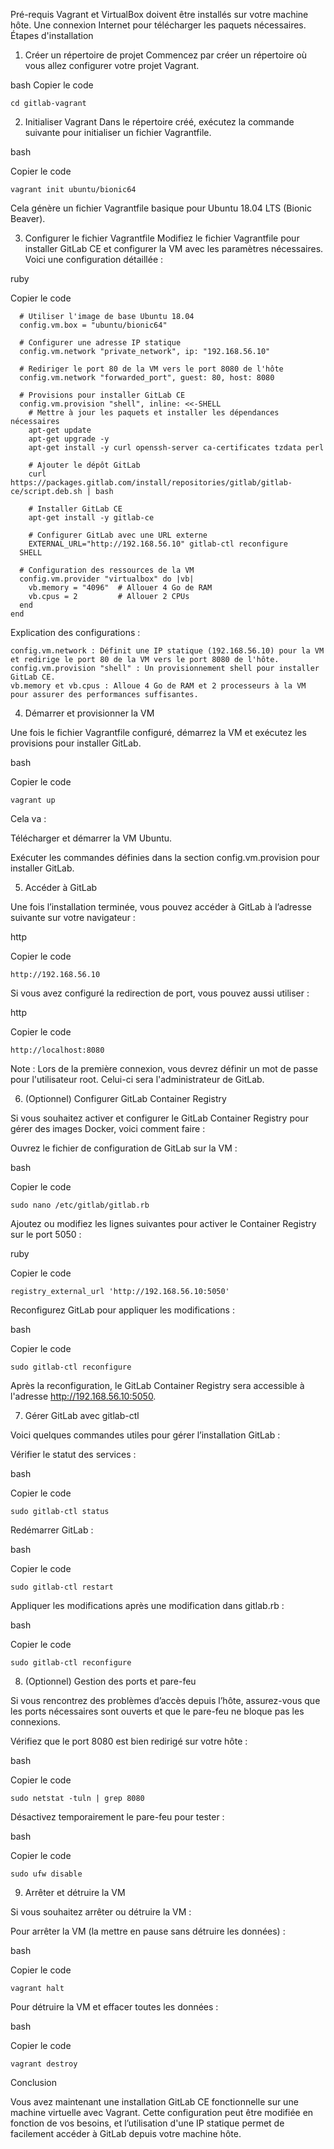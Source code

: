Pré-requis
Vagrant et VirtualBox doivent être installés sur votre machine hôte.
Une connexion Internet pour télécharger les paquets nécessaires.
Étapes d'installation

1. Créer un répertoire de projet
Commencez par créer un répertoire où vous allez configurer votre projet Vagrant.

bash
Copier le code
```mkdir gitlab-vagrant
cd gitlab-vagrant
```
2. Initialiser Vagrant
Dans le répertoire créé, exécutez la commande suivante pour initialiser un fichier Vagrantfile.

bash

Copier le code

```
vagrant init ubuntu/bionic64
```
Cela génère un fichier Vagrantfile basique pour Ubuntu 18.04 LTS (Bionic Beaver).

3. Configurer le fichier Vagrantfile
Modifiez le fichier Vagrantfile pour installer GitLab CE et configurer la VM avec les paramètres nécessaires. Voici une configuration détaillée :

ruby

Copier le code

```Vagrant.configure("2") do |config|
  # Utiliser l'image de base Ubuntu 18.04
  config.vm.box = "ubuntu/bionic64"

  # Configurer une adresse IP statique
  config.vm.network "private_network", ip: "192.168.56.10"

  # Rediriger le port 80 de la VM vers le port 8080 de l'hôte
  config.vm.network "forwarded_port", guest: 80, host: 8080

  # Provisions pour installer GitLab CE
  config.vm.provision "shell", inline: <<-SHELL
    # Mettre à jour les paquets et installer les dépendances nécessaires
    apt-get update
    apt-get upgrade -y
    apt-get install -y curl openssh-server ca-certificates tzdata perl

    # Ajouter le dépôt GitLab
    curl https://packages.gitlab.com/install/repositories/gitlab/gitlab-ce/script.deb.sh | bash

    # Installer GitLab CE
    apt-get install -y gitlab-ce

    # Configurer GitLab avec une URL externe
    EXTERNAL_URL="http://192.168.56.10" gitlab-ctl reconfigure
  SHELL

  # Configuration des ressources de la VM
  config.vm.provider "virtualbox" do |vb|
    vb.memory = "4096"  # Allouer 4 Go de RAM
    vb.cpus = 2         # Allouer 2 CPUs
  end
end
```


Explication des configurations :

```config.vm.box : Utilise Ubuntu 18.04 LTS comme image de base.
config.vm.network : Définit une IP statique (192.168.56.10) pour la VM et redirige le port 80 de la VM vers le port 8080 de l'hôte.
config.vm.provision "shell" : Un provisionnement shell pour installer GitLab CE.
vb.memory et vb.cpus : Alloue 4 Go de RAM et 2 processeurs à la VM pour assurer des performances suffisantes.
```
4. Démarrer et provisionner la VM

Une fois le fichier Vagrantfile configuré, démarrez la VM et exécutez les provisions pour installer GitLab.

bash

Copier le code

```
vagrant up
```
Cela va :

Télécharger et démarrer la VM Ubuntu.

Exécuter les commandes définies dans la section config.vm.provision pour installer GitLab.

5. Accéder à GitLab

Une fois l’installation terminée, vous pouvez accéder à GitLab à l’adresse suivante sur votre navigateur :

http

Copier le code

```
http://192.168.56.10
```
Si vous avez configuré la redirection de port, vous pouvez aussi utiliser :

http

Copier le code

```
http://localhost:8080
```
Note : Lors de la première connexion, vous devrez définir un mot de passe pour l'utilisateur root. Celui-ci sera l'administrateur de GitLab.

6. (Optionnel) Configurer GitLab Container Registry
   
Si vous souhaitez activer et configurer le GitLab Container Registry pour gérer des images Docker, voici comment faire :

Ouvrez le fichier de configuration de GitLab sur la VM :

bash

Copier le code

```
sudo nano /etc/gitlab/gitlab.rb
```
Ajoutez ou modifiez les lignes suivantes pour activer le Container Registry sur le port 5050 :

ruby

Copier le code

```
registry_external_url 'http://192.168.56.10:5050'
```
Reconfigurez GitLab pour appliquer les modifications :

bash

Copier le code

```
sudo gitlab-ctl reconfigure
```
Après la reconfiguration, le GitLab Container Registry sera accessible à l'adresse http://192.168.56.10:5050.

7. Gérer GitLab avec gitlab-ctl
   
Voici quelques commandes utiles pour gérer l’installation GitLab :

Vérifier le statut des services :

bash

Copier le code

```
sudo gitlab-ctl status
```
Redémarrer GitLab :

bash

Copier le code

```
sudo gitlab-ctl restart
```
Appliquer les modifications après une modification dans gitlab.rb :

bash

Copier le code

```
sudo gitlab-ctl reconfigure
```
8. (Optionnel) Gestion des ports et pare-feu

Si vous rencontrez des problèmes d’accès depuis l’hôte, assurez-vous que les ports nécessaires sont ouverts et que le pare-feu ne bloque pas les connexions.

Vérifiez que le port 8080 est bien redirigé sur votre hôte :

bash

Copier le code

```
sudo netstat -tuln | grep 8080
```
Désactivez temporairement le pare-feu pour tester :

bash

Copier le code

```
sudo ufw disable
```
9. Arrêter et détruire la VM

Si vous souhaitez arrêter ou détruire la VM :

Pour arrêter la VM (la mettre en pause sans détruire les données) :

bash

Copier le code

```
vagrant halt
```
Pour détruire la VM et effacer toutes les données :

bash

Copier le code

```
vagrant destroy
```
Conclusion

Vous avez maintenant une installation GitLab CE fonctionnelle sur une machine virtuelle avec Vagrant. Cette configuration peut être modifiée en fonction de vos besoins, et l’utilisation d'une IP statique permet de facilement accéder à GitLab depuis votre machine hôte.

